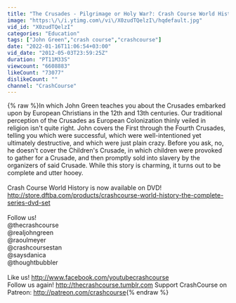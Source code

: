 ```yaml
---
title: "The Crusades - Pilgrimage or Holy War?: Crash Course World History #15"
image: "https:\/\/i.ytimg.com\/vi\/X0zudTQelzI\/hqdefault.jpg"
vid_id: "X0zudTQelzI"
categories: "Education"
tags: ["John Green","crash course","crashcourse"]
date: "2022-01-16T11:06:54+03:00"
vid_date: "2012-05-03T23:59:25Z"
duration: "PT11M33S"
viewcount: "6608883"
likeCount: "73077"
dislikeCount: ""
channel: "CrashCourse"
---
```

{% raw %}In which John Green teaches you about the Crusades embarked upon by European Christians in the 12th and 13th centuries. Our traditional perception of the Crusades as European Colonization thinly veiled in religion isn't quite right. John covers the First through the Fourth Crusades, telling you which were successful, which were well-intentioned yet ultimately destructive, and which were just plain crazy. Before you ask, no, he doesn't cover the Children's Crusade, in which children were provoked to gather for a Crusade, and then promptly sold into slavery by the organizers of said Crusade. While this story is charming, it turns out to be complete and utter hooey. <br /><br />Crash Course World History is now available on DVD! <a rel="nofollow" target="blank" href="http://store.dftba.com/products/crashcourse-world-history-the-complete-series-dvd-set">http://store.dftba.com/products/crashcourse-world-history-the-complete-series-dvd-set</a><br /><br />Follow us!<br />@thecrashcourse<br />@realjohngreen<br />@raoulmeyer<br />@crashcoursestan<br />@saysdanica<br />@thoughtbubbler<br /><br />Like us! ‪<a rel="nofollow" target="blank" href="http://www.facebook.com/youtubecrashcourse">http://www.facebook.com/youtubecrashcourse</a><br />Follow us again! ‪<a rel="nofollow" target="blank" href="http://thecrashcourse.tumblr.com">http://thecrashcourse.tumblr.com</a> Support CrashCourse on Patreon: <a rel="nofollow" target="blank" href="http://patreon.com/crashcourse">http://patreon.com/crashcourse</a>{% endraw %}
